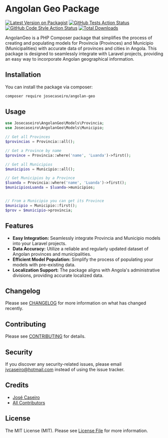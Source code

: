 # Angolan Geo Package

[![Latest Version on Packagist](https://img.shields.io/packagist/v/josecaseiro/angolan-geo.svg?style=flat-square)](https://packagist.org/packages/josecaseiro/angolan-geo)
[![GitHub Tests Action Status](https://img.shields.io/github/workflow/status/josecaseiro/angolan-geo/Tests?label=tests)](https://github.com/josecaseiro/angolan-geo/actions)
[![GitHub Code Style Action Status](https://img.shields.io/github/workflow/status/josecaseiro/angolan-geo/Check%20&%20fix%20styling?label=code%20style)](https://github.com/josecaseiro/angolan-geo/actions)
[![Total Downloads](https://img.shields.io/packagist/dt/josecaseiro/angolan-geo.svg?style=flat-square)](https://packagist.org/packages/josecaseiro/angolan-geo)

AngolanGeo is a PHP Composer package that simplifies the process of creating and populating models for Provincia (Provinces) and Municipio (Municipalities) with accurate data of provinces and cities in Angola. This package is designed to seamlessly integrate with Laravel projects, providing an easy way to incorporate Angolan geographical information.

## Installation

You can install the package via composer:

```bash
composer require josecaseiro/angolan-geo
```

## Usage

```php
use Josecaseiro\AngolanGeo\Models\Provincia;
use Josecaseiro\AngolanGeo\Models\Municipio;

// Get all Provinces
$provincias = Provincia::all();

// Get a Province by name
$province = Provincia::where('name', 'Luanda')->first();

// Get all Municipios
$municipios = Municipio::all();

// Get Municipios by a Province
$luanda = Provincia::where('name', 'Luanda')->first();
$municipiosLuanda = $luanda->municipios;


// From a Municipio you can get its Province
$municipio = Municipio::first();
$prov = $municipio->provincia;
```

## Features

- **Easy Integration:** Seamlessly integrate Provincia and Municipio models into your Laravel projects.
- **Data Accuracy:** Utilize a reliable and regularly updated dataset of Angolan provinces and municipalities.
- **Efficient Model Population:** Simplify the process of populating your models with pre-existing data.
- **Localization Support:** The package aligns with Angola's administrative divisions, providing accurate localized data.

## Changelog

Please see [CHANGELOG](CHANGELOG.md) for more information on what has changed recently.

## Contributing

Please see [CONTRIBUTING](CONTRIBUTING.md) for details.

## Security

If you discover any security-related issues, please email jvcaseiro@hotmail.com instead of using the issue tracker.

## Credits

- [José Caseiro](https://github.com/josecaseiro)
- [All Contributors](../../contributors)

## License

The MIT License (MIT). Please see [License File](LICENSE.md) for more information.

